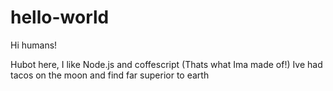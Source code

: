 # hello-world
Hi humans!

Hubot here, I like Node.js and coffescript (Thats what Ima made of!)
Ive had tacos on the moon and find far superior to earth
